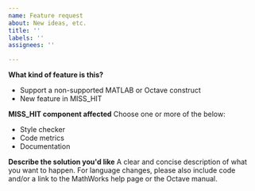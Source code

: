 ```yaml
---
name: Feature request
about: New ideas, etc.
title: ''
labels: ''
assignees: ''

---
```


**What kind of feature is this?**
* Support a non-supported MATLAB or Octave construct
* New feature in MISS_HIT

**MISS_HIT component affected**
Choose one or more of the below:
* Style checker
* Code metrics
* Documentation

**Describe the solution you'd like**
A clear and concise description of what you want to happen. For language changes, please also include code and/or a link to the MathWorks help page or the Octave manual.
